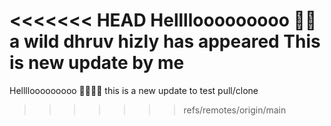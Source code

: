 <<<<<<< HEAD
Hellllooooooooo 🚀🚀
a wild dhruv hizly has appeared
This is new update by me
=======
Hellllooooooooo 🚀🚀🚀🚀
this is a new update to test pull/clone
>>>>>>> refs/remotes/origin/main
